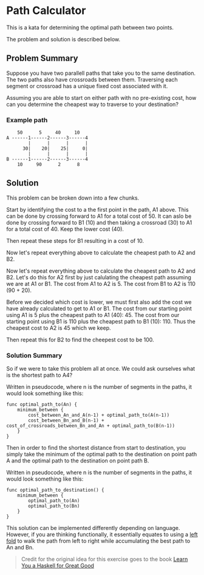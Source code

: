 # Path Calculator

This is a kata for determining the optimal path between two points.

The problem and solution is described below.


## Problem Summary

Suppose you have two parallell paths that take you to the same destination.
The two paths also have crossroads between them.
Traversing each segment or crossroad has a unique fixed cost associated with it.

Assuming you are able to start on either path with no pre-existing cost, how can you determine the cheapest way to traverse to your destination?

### Example path

```
    50      5     40     10
A ------1------2------3------4
        |      |      |      |
      30|    20|    25|     0|
        |      |      |      |
B ------1------2------3------4
    10     90      2      8
```

## Solution

This problem can be broken down into a few chunks.

Start by identifying the cost to a the first point in the path, A1 above.
This can be done by crossing forward to A1 for a total cost of 50.
It can aslo be done by crossing forward to B1 (10) and then taking a crossroad (30) to A1 for a total cost of 40.
Keep the lower cost (40).

Then repeat these steps for B1 resulting in a cost of 10.


Now let's repeat everything above to calculate the cheapest path to A2 and B2.


Now let's repeat everything above to calculate the cheapest path to A2 and B2.
Let's do this for A2 first by just calulating the cheapest path assuming we are at A1 or B1.
The cost from A1 to A2 is 5.
The cost from B1 to A2 is 110 (90 + 20).

Before we decided which cost is lower, we must first also add the cost we have already calculated to get to A1 or B1.
The cost from our starting point  using A1 is 5 plus the cheapest path to A1 (40): 45.
The cost from our starting point  using B1 is 110 plus the cheapest path to B1 (10): 110.
Thus the cheapest cost to A2 is 45 which we keep.

Then repeat this for B2 to find the cheepest cost to be 100.

### Solution Summary

So if we were to take this problem all at once.
We could ask ourselves what is the shortest path to A4?

Written in pseudocode, where n is the number of segments in the paths, it would look something like this:

```
func optimal_path_to(An) {
    minimum_between {
        cost_between_An_and_A(n-1) + optimal_path_to(A(n-1))
        cost_between_Bn_and_B(n-1) + cost_of_crossroads_between_Bn_and_An + optimal_path_to(B(n-1))
    }
}
```

Then in order to find the shortest distance from start to destination,
you simply take the minimum of the optimal path to the destination on point path A and the optimal path to the destination on point path B.


Written in pseudocode, where n is the number of segments in the paths, it would look something like this:

```
func optimal_path_to_destination() {
    minimum_between {
        optimal_path_to(An)
        optimal_path_to(Bn)
    }
}
```

This solution can be implemented differently depending on language.
However, if you are thinking functionally, it essentially equates to using a [left fold](https://en.wikipedia.org/wiki/Fold_(higher-order_function)) to walk the path from left to right while accumulating the best path to An and Bn.


> Credit for the original idea for this exercise goes to the book [Learn You a Haskell for Great Good](http://learnyouahaskell.com/functionally-solving-problems#heathrow-to-london)
